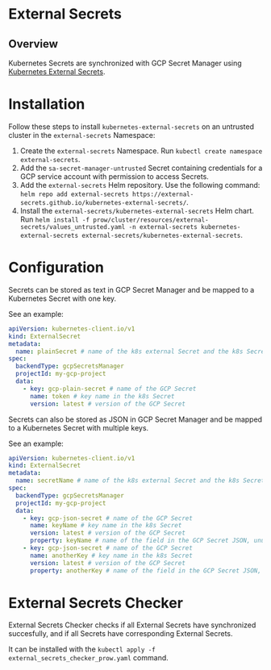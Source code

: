 # External Secrets

## Overview

Kubernetes Secrets are synchronized with GCP Secret Manager using [Kubernetes External Secrets](https://github.com/external-secrets/kubernetes-external-secrets).

# Installation

Follow these steps to install `kubernetes-external-secrets` on an untrusted cluster in the `external-secrets` Namespace:

1. Create the `external-secrets` Namespace. Run `kubectl create namespace external-secrets`.
2. Add the `sa-secret-manager-untrusted` Secret containing credentials for a GCP service account with permission to access Secrets.
3. Add the `external-secrets` Helm repository. Use the following command: `helm repo add external-secrets https://external-secrets.github.io/kubernetes-external-secrets/`.
4. Install the `external-secrets/kubernetes-external-secrets` Helm chart. Run `helm install -f prow/cluster/resources/external-secrets/values_untrusted.yaml -n external-secrets kubernetes-external-secrets external-secrets/kubernetes-external-secrets`.

# Configuration

Secrets can be stored as text in GCP Secret Manager and be mapped to a Kubernetes Secret with one key. 

See an example:

```yaml
apiVersion: kubernetes-client.io/v1
kind: ExternalSecret
metadata:
  name: plainSecret # name of the k8s external Secret and the k8s Secret
spec:
  backendType: gcpSecretsManager
  projectId: my-gcp-project
  data:
    - key: gcp-plain-secret # name of the GCP Secret
      name: token # key name in the k8s Secret
      version: latest # version of the GCP Secret
```

Secrets can also be stored as JSON in GCP Secret Manager and be mapped to a Kubernetes Secret with multiple keys. 

See an example:

```yaml
apiVersion: kubernetes-client.io/v1
kind: ExternalSecret
metadata:
  name: secretName # name of the k8s external Secret and the k8s Secret
spec:
  backendType: gcpSecretsManager
  projectId: my-gcp-project
  data:
    - key: gcp-json-secret # name of the GCP Secret
      name: keyName # key name in the k8s Secret
      version: latest # version of the GCP Secret
      property: keyName # name of the field in the GCP Secret JSON, unused for plain values
    - key: gcp-json-secret # name of the GCP Secret
      name: anotherKey # key name in the k8s Secret
      version: latest # version of the GCP Secret
      property: anotherKey # name of the field in the GCP Secret JSON, unused for plain values
```


# External Secrets Checker

External Secrets Checker checks if all External Secrets have synchronized succesfully, and if all Secrets have corresponding External Secrets.

It can be installed with the `kubectl apply -f external_secrets_checker_prow.yaml` command.
